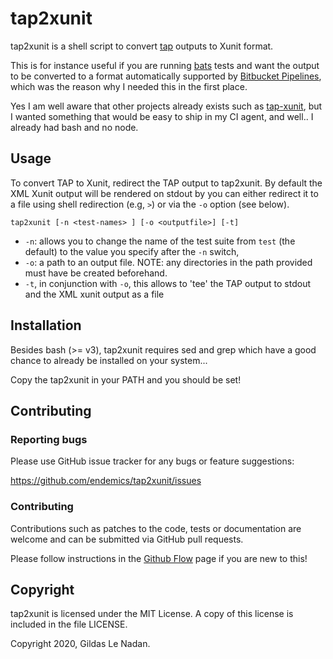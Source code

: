 # tap2xunit

tap2xunit is a shell script to convert [tap](https://testanything.org/tap-specification.html) outputs to Xunit format.

This is for instance useful if you are running [bats](https://github.com/bats-core/bats-core) tests and want the output to be converted to a format automatically supported by [Bitbucket Pipelines](https://confluence.atlassian.com/bitbucket/test-reporting-in-pipelines-939708543.html), which was the reason why I needed this in the first place.

Yes I am well aware that other projects already exists such as [tap-xunit](https://github.com/aghassemi/tap-xunit), but I wanted something that would be easy to ship in my CI agent, and well.. I already had bash and no node.

## Usage

To convert TAP to Xunit, redirect the TAP output to tap2xunit. By default the XML Xunit output will be rendered on stdout by you can either redirect it to a file using shell redirection (e.g, `>`) or via the `-o` option (see below).


`tap2xunit [-n <test-names> ] [-o <outputfile>] [-t]`

- `-n`: allows you to change the name of the test suite from `test` (the default) to the value you specify after the `-n` switch,
- `-o`: a path to an output file. NOTE: any directories in the path provided must have be created beforehand.
- `-t`, in conjunction with `-o`, this allows to 'tee' the TAP output to stdout and the XML xunit output as a file

## Installation

Besides bash (>= v3), tap2xunit requires sed and grep which have a good chance to already be installed on your system...

Copy the tap2xunit in your PATH and you should be set!

## Contributing

### Reporting bugs

Please use GitHub issue tracker for any bugs or feature suggestions:

https://github.com/endemics/tap2xunit/issues

### Contributing

Contributions such as patches to the code, tests or documentation are welcome and can be submitted via GitHub pull requests.

Please follow instructions in the [Github Flow](https://guides.github.com/introduction/flow/) page if you are new to this!

## Copyright

tap2xunit is licensed under the MIT License. A copy of this license is included in the file LICENSE.

Copyright 2020, Gildas Le Nadan.

